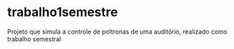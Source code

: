 # trabalho1semestre
Projeto que simula a controle de poltronas de uma auditório, realizado como trabalho semestral 

